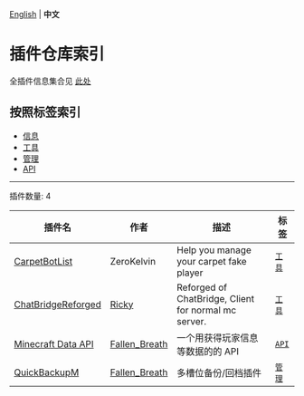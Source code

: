 [English](readme.md) | **中文**

# 插件仓库索引

全插件信息集合见 [此处](./full-zh_cn.md)

## 按照标签索引

- [信息](/labels/information/readme-zh_cn.md)
- [工具](/labels/tool/readme-zh_cn.md)
- [管理](/labels/management/readme-zh_cn.md)
- [API](/labels/api/readme-zh_cn.md)

-------

插件数量: 4

| 插件名 | 作者 | 描述 | 标签 |
| --- | --- | --- | --- |
| [CarpetBotList](/plugins/carpetbotlist/readme-zh_cn.md) | ZeroKelvin | Help you manage your carpet fake player | [`工具`](/labels/tool/readme-zh_cn.md) |
| [ChatBridgeReforged](/plugins/chatbridgereforged_client_mc/readme-zh_cn.md) | [Ricky](https://github.com/rickyhoho) | Reforged of ChatBridge, Client for normal mc server. | [`工具`](/labels/tool/readme-zh_cn.md) |
| [Minecraft Data API](/plugins/minecraft_data_api/readme-zh_cn.md) | [Fallen_Breath](https://github.com/Fallen-Breath) | 一个用获得玩家信息等数据的的 API | [`API`](/labels/api/readme-zh_cn.md) |
| [QuickBackupM](/plugins/quick_backup_multi/readme-zh_cn.md) | [Fallen_Breath](https://github.com/Fallen-Breath) | 多槽位备份/回档插件 | [`管理`](/labels/management/readme-zh_cn.md) |

